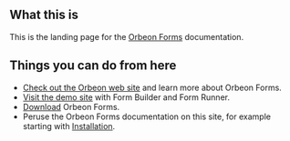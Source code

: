 ## What this is

This is the landing page for the [Orbeon Forms](https://www.orbeon.com/) documentation.

## Things you can do from here

* [Check out the Orbeon web site](https://www.orbeon.com/) and learn more about Orbeon Forms.
* [Visit the demo site](http://demo.orbeon.com/orbeon/) with Form Builder and Form Runner.
* [Download](https://www.orbeon.com/download) Orbeon Forms.
* Peruse the Orbeon Forms documentation on this site, for example starting with [Installation](installation/README.md).
